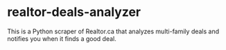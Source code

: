 # realtor-deals-analyzer
This is a Python scraper of Realtor.ca that analyzes multi-family deals and notifies you when it finds a good deal.
